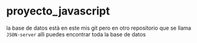 # proyecto_javascript

la base de datos està en este mis git pero en otro repositorio que se llama `JSON-server` allì puedes encontrar toda la base de datos
